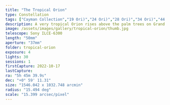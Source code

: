 ```yaml
---
title: "The Tropical Orion"
type: Constellation
tags: ["Cayman Collection","19 Ori)","24 Ori)","28 Ori)","34 Ori)","44 Ori)","46 Ori)","50 Ori)","53 Ori)","58 Ori)","67 Eri)","Al Mankib","Algebar (β Ori","Betelgeux (α Ori","Dhalim (β Eri","Flame Nebula","Great Orion Nebula","IC434","M42","NGC1909","NGC1976","NGC2024","NGC2112","Orion B","Orion Nebula","Part of the constellation Eridanus (Eri)","Part of the constellation Orion (Ori)","The star Alnilam (ε Ori","The star Alnitak (ζ Ori","The star Bellatrix (γ Ori","The star Betelgeuse","The star Cursa","The star Hatysa (ι Ori","The star Mintaka (δ Ori","The star Rigel","The star Saif al Jabbar (η Ori","The star Saiph (κ Ori","the Witch Head Nebula"]
description: A very tropical Orion rises above the palm trees on Grand Cayman.
image: /assets/images/gallery/tropical-orion/thumb.jpg
telescope: Sony ILCE-6300
length: "50mm"
aperture: "37mm"
folder: tropical-orion
exposure: 4
lights: 30
sessions: 1
firstCapture: 2022-10-17
lastCapture:
ra: "5h 45m 39.9s"
dec: "+0° 59' 11.31"
size: "1546.042 x 1032.748 arcmin"
radius: "15.494 deg"
scale: "15.399 arcsec/pixel"
---
```

